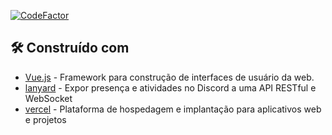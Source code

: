 [![CodeFactor](https://www.codefactor.io/repository/github/thalysmarciobn/thalysmarciobn-portfolio/badge/main)](https://www.codefactor.io/repository/github/thalysmarciobn/thalysmarciobn-portfolio/overview/main)

## 🛠️ Construído com

* [Vue.js](https://vuejs.org) - Framework para construção de interfaces de usuário da web.
* [lanyard](https://github.com/Phineas/lanyard) - Expor presença e atividades no Discord a uma API RESTful e WebSocket
* [vercel](https://vercel.com/dashboard) -  Plataforma de hospedagem e implantação para aplicativos web e projetos